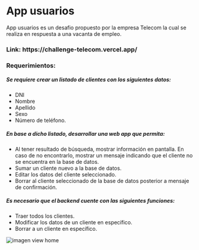<h1>App usuarios</h1> 
<p>
 App usuarios es un desafio propuesto por la empresa Telecom la cual se realiza en respuesta a una vacanta de empleo.
</p>
<h3>Link: https://challenge-telecom.vercel.app/</h3>
<h3>Requerimientos:</h3>

<h5>Se requiere crear un listado de clientes con los siguientes datos: </h5>

 - DNI
 - Nombre
 - Apellido
 - Sexo
 - Número de teléfono.
<h5>En base a dicho listado, desarrollar una web app que permita:</h5>

 - Al tener resultado de búsqueda, mostrar información en pantalla. En caso de no encontrarlo, mostrar un mensaje indicando que el cliente no se encuentra en la base de datos.
 - Sumar un cliente nuevo a la base de datos.
 - Editar los datos del cliente seleccionado.
 - Borrar al cliente seleccionado de la base de datos posterior a mensaje de confirmación.

<h5>Es necesario que el backend cuente con las siguientes funciones: </h5>

 - Traer todos los clientes.
 - Modificar los datos de un cliente en específico.
 - Borrar a un cliente en específico.

![imagen view home](https://ibb.co/80sh5Bp)




